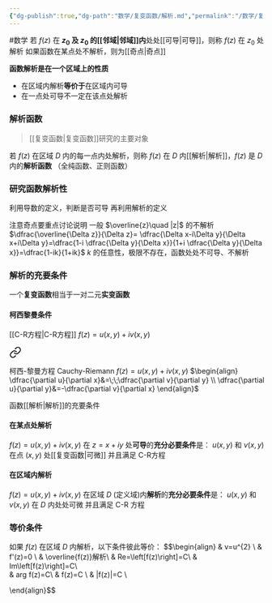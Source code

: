 ```yaml
---
{"dg-publish":true,"dg-path":"数学/复变函数/解析.md","permalink":"/数学/复变函数/解析/","dgPassFrontmatter":true,"noteIcon":"","created":"2024-04-16T13:01:27.464+08:00","updated":"2024-05-09T22:40:31.870+08:00"}
---
```


#数学 
若 $f(z)$ 在 **$z_{0}$ 及 $z_{0}$ 的[[邻域\|邻域]]内**处处[[可导\|可导]]，则称 $f(z)$ 在 $z_{0}$ 处解析
如果函数在某点处不解析，则为[[奇点\|奇点]]

**函数解析是在一个区域上的性质**
- 在区域内解析**等价于**在区域内可导
- 在一点处可导不一定在该点处解析

### 解析函数
> [[复变函数\|复变函数]]研究的主要对象

若 $f(z)$ 在区域 $D$ 内的每一点内处解析，则称 $f(z)$ 在 $D$ 内[[解析\|解析]]，$f(z)$ 是 $D$ 内的**解析函数**
（全纯函数、正则函数）
### 研究函数解析性
利用导数的定义，判断是否可导
再利用解析的定义

注意奇点要重点讨论说明
一般 $\overline{z}\quad |z|$ 的不解析
$\dfrac{\overline{\Delta z}}{\Delta z}= \dfrac{\Delta x-i\Delta y}{\Delta x+i\Delta y}=\dfrac{1-i \dfrac{\Delta y}{\Delta x}}{1+i \dfrac{\Delta y}{\Delta x}}=\dfrac{1-ik}{1+ik}$
$k$ 的任意性，极限不存在，函数处处不可导、不解析

### 解析的充要条件

<div class="transclusion internal-embed is-loaded"><div class="markdown-embed">



一个**复变函数**相当于一对二元**实变函数** 

</div></div>

#### 柯西黎曼条件
[[C-R方程\|C-R方程]]
$f(z)=u(x,y)+iv(x,y)$ 

<div class="transclusion internal-embed is-loaded"><a class="markdown-embed-link" href="/c-r/#9391e4" aria-label="Open link"><svg xmlns="http://www.w3.org/2000/svg" width="24" height="24" viewBox="0 0 24 24" fill="none" stroke="currentColor" stroke-width="2" stroke-linecap="round" stroke-linejoin="round" class="svg-icon lucide-link"><path d="M10 13a5 5 0 0 0 7.54.54l3-3a5 5 0 0 0-7.07-7.07l-1.72 1.71"></path><path d="M14 11a5 5 0 0 0-7.54-.54l-3 3a5 5 0 0 0 7.07 7.07l1.71-1.71"></path></svg></a><div class="markdown-embed">




柯西-黎曼方程
Cauchy-Riemann
$f(z)=u(x,y)+iv(x,y)$ 
$\begin{align}
\dfrac{\partial u}{\partial x}&=\;\;\dfrac{\partial v}{\partial y} \\
\dfrac{\partial u}{\partial y}&=-\dfrac{\partial v}{\partial x}    
\end{align}$



函数[[解析\|解析]]的充要条件



</div></div>


#### 在某点处解析
$f(z)=u(x,y)+iv(x,y)$ 
在 $z=x+iy$ 处**可导**的**充分必要条件**是：
$u(x,y)$ 和 $v(x,y)$ 在点 $(x,y)$ 处[[复变函数\|可微]]
并且满足 C-R方程
#### 在区域内解析
$f(z)=u(x,y)+iv(x,y)$ 
在区域 $D$ (定义域)内**解析**的**充分必要条件**是： 
$u(x,y)$ 和 $v(x,y)$ 在 $D$ 内处处可微
并且满足 C-R 方程

### 等价条件
如果 $f(z)$ 在区域 $D$ 内解析，以下条件彼此等价：
$$\begin{align}
 & v=u^{2}    \\
 & f'(z)=0 \\
 & \overline{f(z)}解析\\
 & Re=\left[f(z)\right]=C\\ 
 & Im\left[f(z)\right]=C\\  
 & arg f(z)=C\\
 & f(z)=C \\
 &  |f(z)|=C  \\

\end{align}$$



